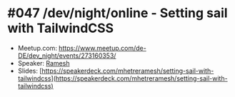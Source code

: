 # #047 /dev/night/online - Setting sail with TailwindCSS

* Meetup.com: https://www.meetup.com/de-DE/dev_night/events/273160353/
* Speaker: [Ramesh](https://twitter.com/mhetreramesh)
* Slides: [https://speakerdeck.com/mhetreramesh/setting-sail-with-tailwindcss](https://speakerdeck.com/mhetreramesh/setting-sail-with-tailwindcss)
